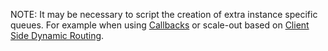 NOTE: It may be necessary to script the creation of extra instance specific queues. For example when using [Callbacks](/nservicebus/messaging/handling-responses-on-the-client-side#message-routing) or scale-out based on [Client Side Dynamic Routing](/samples/scaleout/senderside/#code-walk-through-server1-and-server2-instance-id).